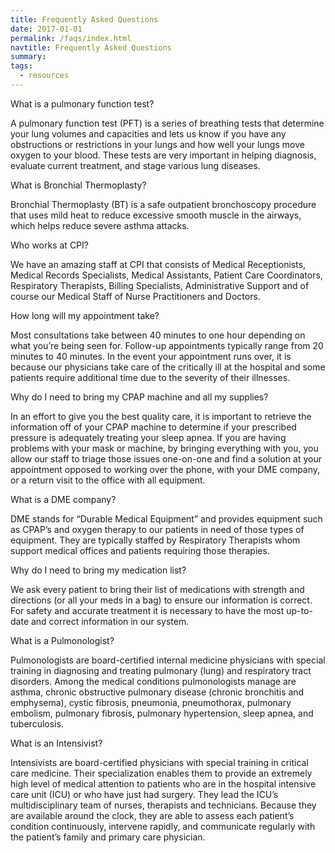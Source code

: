 ```yaml
---
title: Frequently Asked Questions
date: 2017-01-01
permalink: /faqs/index.html
navtitle: Frequently Asked Questions
summary:
tags:
  - resources
---
```

<article class="toggle toggle-primary" data-plugin-toggle>
    <section class="toggle">
        <label>What is a pulmonary function test?</label>
        <div class="toggle-content"><p>A pulmonary function test (PFT) is a series of breathing tests that determine your lung volumes and capacities and lets us know if you have any obstructions or restrictions in your lungs and how well your lungs move oxygen to your blood. These tests are very important in helping diagnosis, evaluate current treatment, and stage various lung diseases.</p></div>
    </section>
</article>
<article class="toggle toggle-primary" data-plugin-toggle>
    <section class="toggle">
        <label>What is Bronchial Thermoplasty?</label>
        <div class="toggle-content"><p>Bronchial Thermoplasty (BT) is a safe outpatient bronchoscopy procedure that uses mild heat to reduce excessive smooth muscle in the airways, which helps reduce severe asthma attacks.</p></div>
    </section>
</article>
<article class="toggle toggle-primary" data-plugin-toggle>
    <section class="toggle">
        <label>Who works at CPI?</label>
        <div class="toggle-content"><p>We have an amazing staff at CPI that consists of Medical Receptionists, Medical Records Specialists, Medical Assistants, Patient Care Coordinators, Respiratory Therapists, Billing Specialists, Administrative Support and of course our Medical Staff of Nurse Practitioners and Doctors.</p></div>
    </section>
</article>
<article class="toggle toggle-primary" data-plugin-toggle>
    <section class="toggle">
        <label>How long will my appointment take?</label>
        <div class="toggle-content"><p>Most consultations take between 40 minutes to one hour depending on what you’re being seen for. Follow-up appointments typically range from 20 minutes to 40 minutes. In the event your appointment runs over, it is because our physicians take care of the critically ill at the hospital and some patients require additional time due to the severity of their illnesses.</p></div>
    </section>
</article>
<article class="toggle toggle-primary" data-plugin-toggle>
    <section class="toggle">
        <label>Why do I need to bring my CPAP machine and all my supplies?</label>
        <div class="toggle-content"><p>In an effort to give you the best quality care, it is important to retrieve the information off of your CPAP machine to determine if your prescribed pressure is adequately treating your sleep apnea. If you are having problems with your mask or machine, by bringing everything with you, you allow our staff to triage those issues one-on-one and find a solution at your appointment opposed to working over the phone, with your DME company, or a return visit to the office with all equipment.</p></div>
    </section>
</article>
<article class="toggle toggle-primary" data-plugin-toggle>
    <section class="toggle">
        <label>What is a DME company?</label>
        <div class="toggle-content"><p>DME stands for “Durable Medical Equipment” and provides equipment such as CPAP’s and oxygen therapy to our patients in need of those types of equipment. They are typically staffed by Respiratory Therapists whom support medical offices and patients requiring those therapies.</p></div>
    </section>
</article>
<article class="toggle toggle-primary" data-plugin-toggle>
    <section class="toggle">
        <label>Why do I need to bring my medication list?</label>
        <div class="toggle-content"><p>We ask every patient to bring their list of medications with strength and directions (or all your meds in a bag) to ensure our information is correct. For safety and accurate treatment it is necessary to have the most up-to-date and correct information in our system.</p></div>
    </section>
</article>
<article class="toggle toggle-primary" data-plugin-toggle>
    <section class="toggle">
        <label>What is a Pulmonologist?</label>
        <div class="toggle-content"><p>Pulmonologists are board-certified internal medicine physicians with special training in diagnosing and treating pulmonary (lung) and respiratory tract disorders. Among the medical conditions pulmonologists manage are asthma, chronic obstructive pulmonary disease (chronic bronchitis and emphysema), cystic fibrosis, pneumonia, pneumothorax, pulmonary embolism, pulmonary fibrosis, pulmonary hypertension, sleep apnea, and tuberculosis.</p></div>
    </section>
</article>
<article class="toggle toggle-primary" data-plugin-toggle>
    <section class="toggle">
        <label>What is an Intensivist?</label>
        <div class="toggle-content"><p>Intensivists are board-certified physicians with special training in critical care medicine. Their specialization enables them to provide an extremely high level of medical attention to patients who are in the hospital intensive care unit (ICU) or who have just had surgery. They lead the ICU’s multidisciplinary team of nurses, therapists and technicians. Because they are available around the clock, they are able to assess each patient’s condition continuously, intervene rapidly, and communicate regularly with the patient’s family and primary care physician.</p></div>
    </section>
</article>